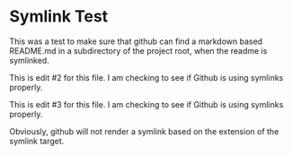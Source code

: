 Symlink Test
============

This was a test to make sure that github can find a markdown
based README.md in a subdirectory of the project root, when
the readme is symlinked.

This is edit #2 for this file. I am checking to see if Github
is using symlinks properly.

This is edit #3 for this file. I am checking to see if Github
is using symlinks properly.

Obviously, github will not render a symlink based on the extension
of the symlink target.
